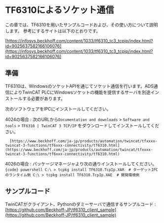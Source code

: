 # TF6310によるソケット通信

この章では、TF6310を用いたサンプルコードおよび、その使い方について説明します。
参考にするサイトは以下のとおりです。

[https://infosys.beckhoff.com/content/1033/tf6310_tc3_tcpip/index.html?id=9025637582166106076](https://infosys.beckhoff.com/content/1033/tf6310_tc3_tcpip/index.html?id=9025637582166106076)

## 準備

TF6310は、WindowsのソケットAPIを通じてソケット通信を行います。ADS通信によりTwinCAT PLCにWindowsソケットの機能を提供するサーバを別途インストールする必要があります。

次のソフトウェアをIPCにインストールしてください。

4024の場合
    : 次のURLから`Documentation and downloads` > `Software and tools` > `TF6310 | TwinCAT 3 TCP/IP` をダウンロードしてインストールしてください。

      [https://www.beckhoff.com/ja-jp/products/automation/twincat/tfxxxx-twincat-3-functions/tf6xxx-connectivity/tf6310.html](https://www.beckhoff.com/ja-jp/products/automation/twincat/tfxxxx-twincat-3-functions/tf6xxx-connectivity/tf6310.html)

4026の場合
    : パッケージマネージャより次の通りインストールしてください。
      ```{code} powershell
      C:\ > tcpkg install TF6310.TcpIp.XAR  # ターゲットIPCのランタイム側
      C:\ > tcpkg install TF6310.TcpIp.XAE  # 開発環境側
      ```

## サンプルコード

TwinCATがクライアント、Pythonのダミーサーバで通信するサンプルコード
    : [https://github.com/Beckhoff-JP/tf6310_client_sample](https://github.com/Beckhoff-JP/tf6310_client_sample)